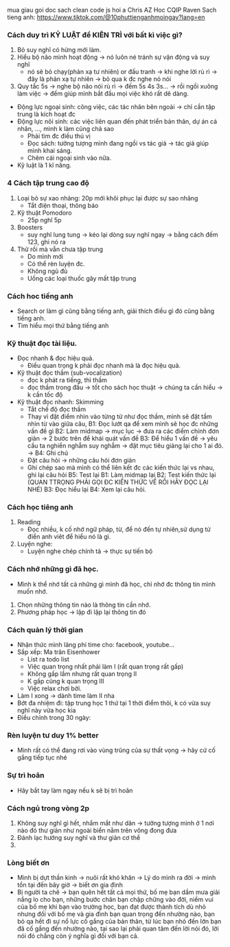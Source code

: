 mua giau goi
doc sach clean code js
hoi a Chris AZ
Hoc CQIP Raven
Sach tieng anh: https://www.tiktok.com/@10phuttienganhmoingay?lang=en
### Cách duy trì KỶ LUẬT để KIÊN TRÌ với bất kì việc gì?
1. Bỏ suy nghĩ có hừng mới làm.
2. Hiểu bộ não mình hoạt động -> nó luôn né tránh sự vận động và suy nghĩ
    - nó sẽ bỏ chạy(phản xạ tư nhiên) or đấu tranh -> khi nghe lời rù rì -> đây là phản xạ tự nhiên -> bỏ qua k đc nghe nó nói
3. Quy tắc 5s -> nghe bộ não nói rù rì -> đếm 5s 4s 3s... -> rồi ngồi xuông làm việc -> đếm giúp mình bắt đầu mọi việc khó rất dê dàng.
- Động lực ngoại sinh: công việc, các tác nhân bên ngoài -> chỉ cần tập trung là kích hoạt đc
- Động lực nôi sinh: các việc liên quan đến phát triển bản thân, dự án cá nhân, ..., mình k làm cũng chả sao 
    - Phải tìm đc điều thú vị
    - Đọc sách: tưởng tượng mình đang ngồi vs tác giả -> tác giả giúp mình khai sáng.
    - Chêm cái ngoại sinh vào nữa.
- Kỹ luật là 1 kĩ năng.

### 4 Cách tập trung cao độ
1. Loại bỏ sự xao nhảng: 20p mới khôi phục lại được sự sao nhãng
    - Tắt điện thoại, thông báo
2. Kỹ thuật Pomodoro
    - 25p nghĩ 5p
3. Boosters
    - suy nghĩ lung tung -> kéo lại dòng suy nghĩ ngay -> bằng cách đếm 123, ghi nó ra
4. Thử rồi mà vẫn chưa tập trung
    - Do mình mới
    - Có thể rèn luyện đc.
    - Không ngủ đủ
    - Uống các loại thuốc gây mất tập trung

### Cách hoc tiếng anh
- Search or làm gì cũng bằng tiếng anh, giải thích điều gì đó cũng bằng tiếng anh.
- Tìm hiểu mọi thứ bằng tiếng anh

### Kỹ thuật đọc tài liệu.
- Đọc nhanh & đọc hiệu quả. 
    - Điều quan trọng k phải đọc nhanh mà là đọc hiệu quả. 
- Kỹ thuật đọc thầm (sub-vocalization)
    - đọc k phát ra tiếng, thì thầm
    - đọc thầm trong đầu
    -> tốt cho sách học thuật -> chúng ta cần hiểu -> k cần tốc độ
- Kỹ thuật đọc nhanh: Skimming
    - Tắt chế độ đọc thầm
    - Thay vì đặt điểm nhìn vào từng từ như đọc thầm, mình sẽ đặt tầm nhìn từ vào giữa câu, 
B1: Đọc lướt qa để xem mình sẽ học đc những vấn đề gì
B2: Làm midmap -> mục lục -> đưa ra các điểm chính đơn giản 
-> 2 bước trên để khái quát vấn đề
B3: Để hiểu 1 vấn đề -> yêu cầu ta nghiền nghẫm suy nghẫm
    -> đặt mục tiêu giảng lại cho 1 ai đó.
    -> 
B4: Ghi chú
    - Đặt câu hỏi -> những câu hỏi đơn giản
    - Ghi chép sao mà mình có thể liên kết đc các kiến thức lại vs nhau, ghi lại câu hỏi
B5: Test lại
    B1: Làm midmap lại
    B2: Test kiến thức lại (QUAN TTRỌNG PHẢI GỌI ĐC KIẾN THỨC VỀ RỒI HÃY ĐỌC LẠI NHÉ)
    B3: Đọc hiểu lại
    B4: Xem lại câu hỏi.

### Cách học tiêng anh
1. Reading
    - Đọc nhiều, k cố nhớ ngữ pháp, từ, để nó đến tự nhiên,sử dụng từ điển anh viêt để hiểu nó là gì.
2. Luyện nghe:
    - Luyện nghe chép chính tả -> thực sự tiến bộ

### Cách nhớ những gì đã học.
- Mình k thể nhớ tất cả những gì mình đã học, chỉ nhớ đc thông tin mình muốn nhớ.
1. Chọn những thông tin nào là thông tin cần nhớ.
2. Phương pháp học -> lặp đi lặp lại thông tin đó

### Cách quản lý thời gian
- Nhận thức mình lãng phí time cho: facebook, youtube...
- Sắp xếp: Ma trân Eisenhower
    - List ra todo list
    - Việc quan trọng nhất phải làm I (rất quan trọng rất gấp)
    - Không gấp lắm nhưng rất quan trọng II
    - K gấp cũng k quan trọng III
    - Việc relax chơi bời.
- Làm I xong -> dành time làm II nha
- Bớt đa nhiệm đi: tập trung học 1 thứ tại 1 thời điểm thôi, k có vừa suy nghĩ này vừa học kia
- Điều chỉnh trong 30 ngày: 

### Rèn luyện tư duy 1% better
- Minh rất có thể đang rơi vào vùng trũng của sự thất vọng -> hãy cứ cố gắng tiếp tục nhé

### Sự trì hoãn
- Hãy bắt tay làm ngay nếu k sẽ bị trì hoãn

### Cách ngủ trong vòng 2p
1. Không suy nghĩ gì hết, nhắm mắt như dãn -> tưởng tượng mình ở 1 nơi nào đó thư giản như ngoài biển nằm trên võng đong đưa
2. Đánh lạc hướng suy nghĩ và thư giản cơ thể
3. 

### Lòng biết ơn
- Minh bị dựt thần kinh -> nuôi rất khó khăn
-> Lý do mình ra đời -> mình tồn tại đến bây giờ -> biết ơn gia đình
- Bị người ta chê -> bạn quên hết tất cả mọi thứ, bố mẹ bạn dầm mưa giải nắng lo cho bạn, những bước chân bạn chập chững vào đời, niềm vui của bố mẹ khi bạn vào trường học, bạn đạt được thành tích dù nhỏ nhưng đối với bố mẹ và gia đình bạn quan trọng đến nhường nào, bạn bỏ qa hết đi sự nổ lực cố gắng của bản thân, từ lúc bạn nhỏ đến lớn bạn đã cố gắng đến nhường nào, tại sao lại phải quan tâm đến lời nói đó, lời nói đó chẳng còn ý nghĩa gì đối với bạn cả.
